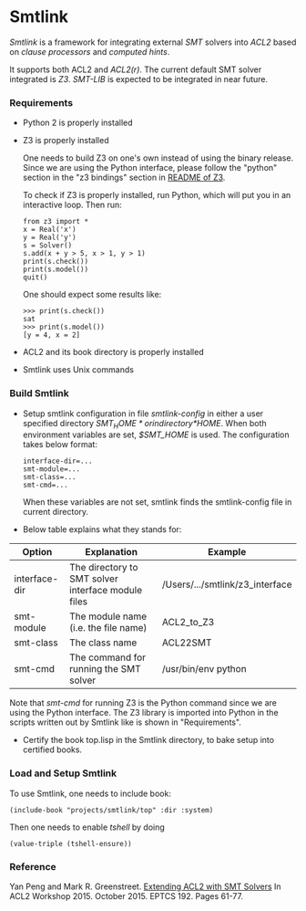 Smtlink
====================

*Smtlink* is a framework for integrating external *SMT* solvers into *ACL2* based on
*clause processors* and *computed hints*.

It supports both ACL2 and *ACL2(r)*. The current default SMT solver integrated is
*Z3*. *SMT-LIB* is expected to be integrated in near future.

### Requirements

* Python 2 is properly installed
* Z3 is properly installed

  One needs to build Z3 on one's own instead of using the binary release.
  Since we are using the Python interface, please follow the "python"
  section in the "z3 bindings" section in [README of Z3][Z3-README].

  To check if Z3 is properly installed, run Python, which will put you in an
  interactive loop. Then run:
  ```
  from z3 import *
  x = Real('x')
  y = Real('y')
  s = Solver()
  s.add(x + y > 5, x > 1, y > 1)
  print(s.check())
  print(s.model())
  quit()
  ```
  One should expect some results like:
  ```
  >>> print(s.check())
  sat
  >>> print(s.model())
  [y = 4, x = 2]
  ```

* ACL2 and its book directory is properly installed
* Smtlink uses Unix commands

### Build Smtlink

* Setup smtlink configuration in file *smtlink-config* in either a user specified directory *$SMT_HOME* or in directory *$HOME*.  When both environment variables are set, *$SMT_HOME* is used. The configuration takes below format:
  ```
  interface-dir=...
  smt-module=...
  smt-class=...
  smt-cmd=...
  ```
  When these variables are not set, smtlink finds the smtlink-config file in current directory.
  
*  Below table explains what they stands for:
  
  Option        | Explanation                                         | Example
  ------------- | --------------------------------------------------- | -------------
  interface-dir | The directory to SMT solver interface module files  | /Users/.../smtlink/z3_interface
  smt-module    | The module name (i.e. the file name)                | ACL2_to_Z3
  smt-class     | The class name                                      | ACL22SMT
  smt-cmd       | The command for running the SMT solver              | /usr/bin/env python

  
  Note that *smt-cmd* for running Z3 is the Python command since we are
  using the Python interface. The Z3 library is imported into Python in the
  scripts written out by Smtlink like is shown in "Requirements".
  
* Certify the book top.lisp in the Smtlink directory, to bake setup into certified books.

### Load and Setup Smtlink

To use Smtlink, one needs to include book:
```
(include-book "projects/smtlink/top" :dir :system)
```
Then one needs to enable *tshell* by doing
```
(value-triple (tshell-ensure))
```

### Reference

Yan Peng and Mark R. Greenstreet. [Extending ACL2 with SMT Solvers][publication]
In ACL2 Workshop 2015. October 2015. EPTCS 192. Pages 61-77.

[publication]: https://arxiv.org/abs/1509.06082
[Z3-README]: https://github.com/Z3Prover/z3
